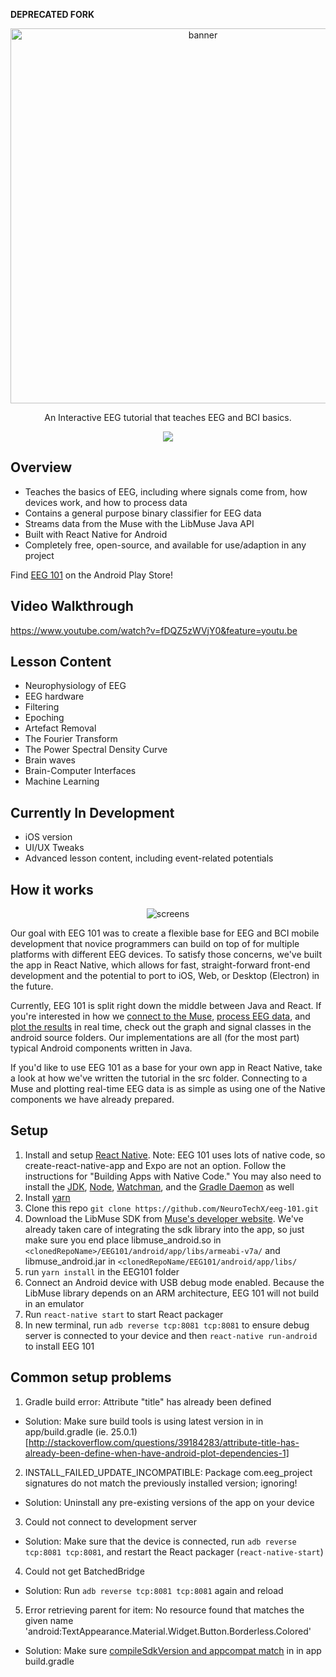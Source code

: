 **DEPRECATED FORK**

<p align="center">
  <img alt="banner" src="/images/EEG101graphic.png/" width="600">
</p>
<p align="center" href="">
  An Interactive EEG tutorial that teaches EEG and BCI basics.
</p>
<p align="center">
  <a href="http://neurotechx.herokuapp.com/">
    <img src="http://neurotechx.herokuapp.com/badge.svg">
  </a>
</p>

## Overview
- Teaches the basics of EEG, including where signals come from, how devices work, and how to process data
- Contains a general purpose binary classifier for EEG data
- Streams data from the Muse with the LibMuse Java API
- Built with React Native for Android
- Completely free, open-source, and available for use/adaption in any project

Find [EEG 101](https://play.google.com/store/apps/details?id=com.eeg_project&hl=en) on the Android Play Store!

## Video Walkthrough

https://www.youtube.com/watch?v=fDQZ5zWVjY0&feature=youtu.be

## Lesson Content
- Neurophysiology of EEG
- EEG hardware
- Filtering
- Epoching
- Artefact Removal
- The Fourier Transform
- The Power Spectral Density Curve
- Brain waves
- Brain-Computer Interfaces
- Machine Learning

## Currently In Development
- iOS version
- UI/UX Tweaks
- Advanced lesson content, including event-related potentials

## How it works

<p align="center">
    <img alt="screens" src="/images/ScreenBanner.png/">
</p>

Our goal with EEG 101 was to create a flexible base for EEG and BCI mobile development that novice programmers can build on top of for multiple platforms with different EEG devices. To satisfy those concerns, we've built the app in React Native, which allows for fast, straight-forward front-end development and the potential to port to iOS, Web, or Desktop (Electron) in the future.  

Currently, EEG 101 is split right down the middle between Java and React. If you're interested in how we [connect to the Muse](https://github.com/NeuroTechX/eeg-101/blob/master/EEG101/android/app/src/main/java/com/eeg_project/components/connector/ConnectorModule.java), [process EEG data](https://github.com/NeuroTechX/eeg-101/tree/master/EEG101/android/app/src/main/java/com/eeg_project/components/signal), and [plot the results](https://github.com/NeuroTechX/eeg-101/blob/master/EEG101/android/app/src/main/java/com/eeg_project/components/graphs/EEGGraph.java) in real time, check out the graph and signal classes in the android source folders. Our implementations are all (for the most part) typical Android components written in Java.

If you'd like to use EEG 101 as a base for your own app in React Native, take a look at how we've written the tutorial in the src folder. Connecting to a Muse and plotting real-time EEG data is as simple as using one of the Native components we have already prepared.

## Setup

1. Install and setup [React Native](https://facebook.github.io/react-native/docs/getting-started.html). Note: EEG 101 uses lots of native code, so create-react-native-app and Expo are not an option. Follow the instructions for "Building Apps with Native Code." You may also need to install the [JDK](https://www3.ntu.edu.sg/home/ehchua/programming/howto/JDK_Howto.html), [Node](https://nodejs.org/en/download/package-manager/), [Watchman](https://medium.com/@vonchristian/how-to-setup-watchman-on-ubuntu-16-04-53196cc0227c), and the [Gradle Daemon](https://docs.gradle.org/2.9/userguide/gradle_daemon.html) as well
2. Install [yarn](https://github.com/yarnpkg/yarn)
3. Clone this repo `git clone https://github.com/NeuroTechX/eeg-101.git`
4. Download the LibMuse SDK from [Muse's developer website](http://developer.choosemuse.com/android). We've already taken care of integrating the sdk library into the app, so just make sure you end place libmuse_android.so in `<clonedRepoName>/EEG101/android/app/libs/armeabi-v7a/` and libmuse_android.jar in `<clonedRepoName/EEG101/android/app/libs/`
5. run `yarn install` in the EEG101 folder
6. Connect an Android device with USB debug mode enabled. Because the LibMuse library depends on an ARM architecture, EEG 101 will not build in an emulator
7. Run `react-native start` to start React packager
8. In new terminal, run `adb reverse tcp:8081 tcp:8081` to ensure debug server is connected to your device and then `react-native run-android` to install EEG 101

## Common setup problems

1. Gradle build error: Attribute "title" has already been defined

- Solution: Make sure build tools is using latest version in in app/build.gradle (ie. 25.0.1) [http://stackoverflow.com/questions/39184283/attribute-title-has-already-been-define-when-have-android-plot-dependencies-1]

2. INSTALL_FAILED_UPDATE_INCOMPATIBLE: Package com.eeg_project signatures do not match the previously installed version; ignoring!

- Solution: Uninstall any pre-existing versions of the app on your device

3. Could not connect to development server

- Solution: Make sure that the device is connected, run `adb reverse tcp:8081 tcp:8081`, and restart the React packager (`react-native-start`)

4. Could not get BatchedBridge

- Solution: Run `adb reverse tcp:8081 tcp:8081` again and reload

 5. Error retrieving parent for item: No resource found that matches the given name 'android:TextAppearance.Material.Widget.Button.Borderless.Colored'

 - Solution: Make sure [compileSdkVersion and appcompat match](http://stackoverflow.com/questions/32075498/error-retrieving-parent-for-item-no-resource-found-that-matches-the-given-name) in in app build.gradle
